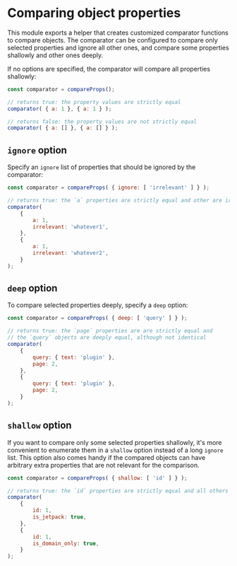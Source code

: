 # Comparing object properties

This module exports a helper that creates customized comparator functions to compare
objects. The comparator can be configured to compare only selected properties and
ignore all other ones, and compare some properties shallowly and other ones deeply.

If no options are specified, the comparator will compare all properties shallowly:

```js
const comparator = compareProps();

// returns true: the property values are strictly equal
comparator( { a: 1 }, { a: 1 } );

// returns false: the property values are not strictly equal
comparator( { a: [] }, { a: [] } );
```

## `ignore` option

Specify an `ignore` list of properties that should be ignored by the comparator:

```js
const comparator = compareProps( { ignore: [ 'irrelevant' ] } );

// returns true: the `a` properties are strictly equal and other are irrelevant
comparator(
	{
		a: 1,
		irrelevant: 'whatever1',
	},
	{
		a: 1,
		irrelevant: 'whatever2',
	}
);
```

## `deep` option

To compare selected properties deeply, specify a `deep` option:

```js
const comparator = compareProps( { deep: [ 'query' ] } );

// returns true: the `page` properties are are strictly equal and
// the `query` objects are deeply equal, although not identical
comparator(
	{
		query: { text: 'plugin' },
		page: 2,
	},
	{
		query: { text: 'plugin' },
		page: 2,
	}
);
```

## `shallow` option

If you want to compare only some selected properties shallowly, it's more convenient
to enumerate them in a `shallow` option instead of a long `ignore` list. This option
also comes handy if the compared objects can have arbitrary extra properties that are
not relevant for the comparison.

```js
const comparator = compareProps( { shallow: [ 'id' ] } );

// returns true: the `id` properties are strictly equal and all others are ignored
comparator(
	{
		id: 1,
		is_jetpack: true,
	},
	{
		id: 1,
		is_domain_only: true,
	}
);
```
